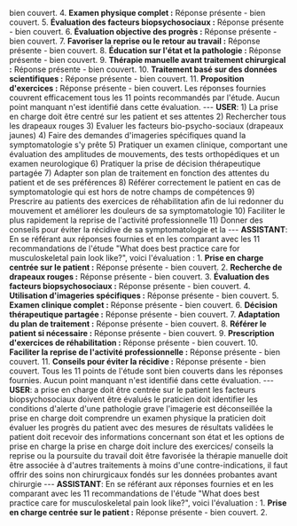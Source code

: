 bien couvert. 4. **Examen physique complet :** Réponse présente - bien couvert. 5. **Évaluation des facteurs biopsychosociaux :** Réponse présente - bien couvert. 6. **Évaluation objective des progrès :** Réponse présente - bien couvert. 7. **Favoriser la reprise ou le retour au travail :** Réponse présente - bien couvert. 8. **Éducation sur l'état et la pathologie :** Réponse présente - bien couvert. 9. **Thérapie manuelle avant traitement chirurgical :** Réponse présente - bien couvert. 10. **Traitement basé sur des données scientifiques :** Réponse présente - bien couvert. 11. **Proposition d'exercices :** Réponse présente - bien couvert. Les réponses fournies couvrent efficacement tous les 11 points recommandés par l'étude. Aucun point manquant n'est identifié dans cette évaluation. --- **USER**: 1) La prise en charge doit être centré sur les patient et ses attentes 2) Rechercher tous les drapeaux rouges 3) Evaluer les facteurs bio-psycho-sociaux (drapeaux jaunes) 4) Faire des demandes d'imageries spécifiques quand la symptomatologie s'y prête 5) Pratiquer un examen clinique, comportant une évaluation des amplitudes de mouvements, des tests orthopédiques et un examen neurologique 6) Pratiquer la prise de décision thérapeutique partagée 7) Adapter son plan de traitement en fonction des attentes du patient et de ses préférences 8) Référer correctement le patient en cas de symptomatologie qui est hors de notre champs de compétences 9) Prescrire au patients des exercices de réhabilitation afin de lui redonner du mouvement et améliorer les douleurs de sa symptomatologie 10) Faciliter le plus rapidement la reprise de l'activité professionnelle 11) Donner des conseils pour éviter la récidive de sa symptomatologie et la --- **ASSISTANT**: En se référant aux réponses fournies et en les comparant avec les 11 recommandations de l'étude "What does best practice care for musculoskeletal pain look like?", voici l'évaluation : 1. **Prise en charge centrée sur le patient :** Réponse présente - bien couvert. 2. **Recherche de drapeaux rouges :** Réponse présente - bien couvert. 3. **Évaluation des facteurs biopsychosociaux :** Réponse présente - bien couvert. 4. **Utilisation d'imageries spécifiques :** Réponse présente - bien couvert. 5. **Examen clinique complet :** Réponse présente - bien couvert. 6. **Décision thérapeutique partagée :** Réponse présente - bien couvert. 7. **Adaptation du plan de traitement :** Réponse présente - bien couvert. 8. **Référer le patient si nécessaire :** Réponse présente - bien couvert. 9. **Prescription d'exercices de réhabilitation :** Réponse présente - bien couvert. 10. **Faciliter la reprise de l'activité professionnelle :** Réponse présente - bien couvert. 11. **Conseils pour éviter la récidive :** Réponse présente - bien couvert. Tous les 11 points de l'étude sont bien couverts dans les réponses fournies. Aucun point manquant n'est identifié dans cette évaluation. --- **USER**: a prise en charge doit être centrée sur le patient les facteurs biopsychosociaux doivent être évalués le praticien doit identifier les conditions d'alerte d'une pathologie grave l'imagerie est déconseillée la prise en charge doit comprendre un examen physique la praticien doit évaluer les progrès du patient avec des mesures de résultats validées le patient doit recevoir des informations concernant son état et les options de prise en charge la prise en charge doit inclure des exercices/ conseils la reprise ou la poursuite du travail doit être favorisée la thérapie manuelle doit être associée à d'autres traitements à moins d'une contre-indications, il faut offrir des soins non chirurgicaux fondés sur les données probantes avant chirurgie --- **ASSISTANT**: En se référant aux réponses fournies et en les comparant avec les 11 recommandations de l'étude "What does best practice care for musculoskeletal pain look like?", voici l'évaluation : 1. **Prise en charge centrée sur le patient :** Réponse présente - bien couvert. 2.